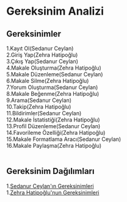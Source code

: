 # Gereksinim Analizi
## Gereksinimler 

1.Kayıt Ol(Sedanur Ceylan)
<br>
2.Giriş Yap(Zehra Hatipoğlu)
<br>
3.Çıkış Yap(Sedanur Ceylan)
<br>
4.Makale Oluşturma(Zehra Hatipoğlu)
<br>
5.Makale Düzenleme(Sedanur Ceylan)
<br>
6.Makale Silme(Zehra Hatipoğlu)
<br>
7.Yorum Oluşturma(Sedanur Ceylan)
<br>
8.Makale Beğenme(Zehra Hatipoğlu)
<br>
9.Arama(Sedanur Ceylan)
<br>
10.Takip(Zehra Hatipoğlu)
<br>
11.Bildirimler(Sedanur Ceylan)
<br>
12.Makale İstatistiği(Zehra Hatipoğlu)
<br>
13.Profil Düzenleme(Sedanur Ceylan)
<br>
14.Favorileme Özelliği(Zehra Hatipoğlu)
<br>
15.Makale Formatlama Aracı(Sedanur Ceylan)
<br>
16.Makale Paylaşma(Zehra Hatipoğlu)
<br>
<br>
## Gereksinim Dağılımları
1.[Sedanur Ceylan'ın Gereksinimleri](Sedanur_Ceylan_Gereksinim.md)
<br>
1.[Zehra Hatipoğlu'nun Gereksinimleri](https://github.com/kaymal)
